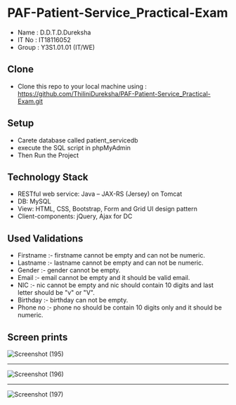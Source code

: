 # PAF-Patient-Service_Practical-Exam

* Name  : D.D.T.D.Dureksha
* IT No : IT18116052
* Group : Y3S1.01.01 (IT/WE)

Clone
------
+ Clone this repo to your local machine using : https://github.com/ThiliniDureksha/PAF-Patient-Service_Practical-Exam.git

Setup
-------
+ Carete database called patient_servicedb 
+ execute the SQL script in phpMyAdmin
+ Then Run the Project


Technology Stack
-----------------
* RESTful web service: Java – JAX-RS (Jersey) on Tomcat
* DB: MySQL
* View: HTML, CSS, Bootstrap, Form and Grid UI design pattern
* Client-components: jQuery, Ajax for DC


Used Validations
-----------------

* Firstname :- firstname cannot be empty and can not be numeric.
* Lastname  :- lastname cannot be empty and can not be numeric.
* Gender    :- gender cannot be empty.
* Email     :- email cannot be empty and it should be valid email.
* NIC       :- nic cannot be empty and nic should contain 10 digits and last letter should be "v" or "V".
* Birthday  :- birthday can not be empty.
* Phone no  :- phone no should be contain 10 digits only and it should be numeric.

Screen prints
-----------------
![Screenshot (195)](https://user-images.githubusercontent.com/53916286/81193230-c049ee80-8fd8-11ea-87c6-d3541feb0fc7.png)

-----------------

![Screenshot (196)](https://user-images.githubusercontent.com/53916286/81193421-0010d600-8fd9-11ea-8031-e65cc320558e.png)

-----------------
![Screenshot (197)](https://user-images.githubusercontent.com/53916286/81193426-01420300-8fd9-11ea-8a42-6aa464a6de12.png)



